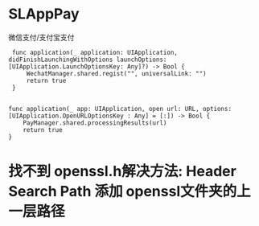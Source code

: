 # SLAppPay
微信支付/支付宝支付


     func application(_ application: UIApplication, didFinishLaunchingWithOptions launchOptions: [UIApplication.LaunchOptionsKey: Any]?) -> Bool {
         WechatManager.shared.regist("", universalLink: "")
         return true
     }
    
    
    func application(_ app: UIApplication, open url: URL, options: [UIApplication.OpenURLOptionsKey : Any] = [:]) -> Bool {
        PayManager.shared.processingResults(url)
        return true
    }
     
# 找不到 openssl.h解决方法: Header Search Path 添加 openssl文件夹的上一层路径
